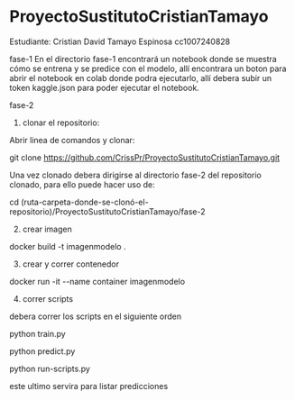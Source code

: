 # ProyectoSustitutoCristianTamayo

Estudiante: Cristian David Tamayo Espinosa cc1007240828

fase-1
En el directorio fase-1 encontrará un notebook donde se muestra cómo se entrena y se predice con el modelo, allí encontrara un boton para abrir el notebook en colab donde podra ejecutarlo, allí debera subir un token kaggle.json para poder ejecutar el notebook.

fase-2

1. clonar el repositorio:

Abrir linea de comandos y clonar:

git clone https://github.com/CrissPr/ProyectoSustitutoCristianTamayo.git

Una vez clonado debera dirigirse al directorio fase-2 del repositorio clonado, para ello puede hacer uso de:

cd (ruta-carpeta-donde-se-clonó-el-repositorio)/ProyectoSustitutoCristianTamayo/fase-2

2. crear imagen

docker build -t imagenmodelo .

3. crear y correr contenedor

docker run -it --name container imagenmodelo

4. correr scripts

debera correr los scripts en el siguiente orden

python train.py

python predict.py

python run-scripts.py

este ultimo servira para listar predicciones






